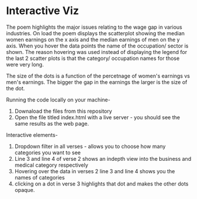 # Interactive Viz

The poem highlights the major issues relating to the wage gap in various industries.
On load the poem displays the scatterplot showing the median women earnings on the x axis and the median earnings of men on the y axis.
When you hover the data points the name of the occupation/ sector is shown. The reason hovering was used instead of displaying the legend for the last 2 scatter plots is that the category/ occupation names for those were very long.

The size of the dots is a function of the percetnage of women's earnings vs men's earnings. The bigger the gap in the earnings the larger is the size of the dot.


Running the code locally on your machine-

1. Downaload the files from this repository 
2. Open the file titled index.html with a live server - you should see the same results as the web page.

Interactive elements-

1. Dropdown filter in all verses - allows you to choose how many categories you want to see
2. Line 3 and line 4 of verse 2 shows an indepth view into the business and medical category respectively
3. Hovering over the data in verses 2 line 3 and line 4 shows you the names of categories
4. clicking on a dot in verse 3 highlights that dot and makes the other dots opaque.
   
   

